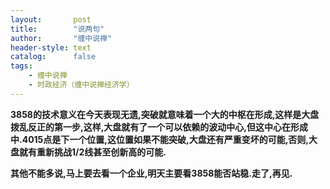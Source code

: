 ```yaml
---
layout:       post
title:        "说两句"
author:       "缠中说禅"
header-style: text
catalog:      false
tags:
    - 缠中说禅
    - 时政经济（缠中说禅经济学）
---
```


**3858的技术意义在今天表现无遗,突破就意味着一个大的中枢在形成,这样是大盘拨乱反正的第一步,这样,大盘就有了一个可以依赖的波动中心,但这中心在形成中.4015点是下一个位置,这位置如果不能突破,大盘还有严重变坏的可能,否则,大盘就有重新挑战1/2线甚至创新高的可能.**



**其他不能多说,马上要去看一个企业,明天主要看3858能否站稳.走了,再见.**
